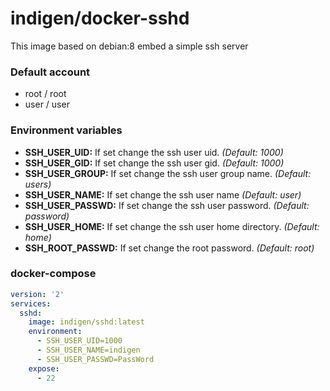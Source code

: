 # indigen/docker-sshd

This image based on debian:8 embed a simple ssh server

### Default account
  - root / root
  - user / user
  
### Environment variables
  - **SSH_USER_UID:** If set change the ssh user uid. *(Default: 1000)*
  - **SSH_USER_GID:** If set change the ssh user gid. *(Default: 1000)*
  - **SSH_USER_GROUP:** If set change the ssh user group name. *(Default: users)*
  - **SSH_USER_NAME:** If set change the ssh user name *(Default: user)*
  - **SSH_USER_PASSWD:** If set change the ssh user password. *(Default: password)*
  - **SSH_USER_HOME:** If set change the ssh user home directory. *(Default: home)*
  - **SSH_ROOT_PASSWD:** If set change the root password. *(Default: root)*
  
### docker-compose
```yaml
version: '2'
services:
  sshd:
    image: indigen/sshd:latest
    environment:
      - SSH_USER_UID=1000
      - SSH_USER_NAME=indigen
      - SSH_USER_PASSWD=PassWord
    expose:
      - 22
```